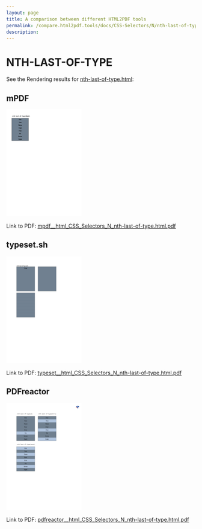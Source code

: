 ```yaml
---
layout: page
title: A comparison between different HTML2PDF tools
permalink: /compare.html2pdf.tools/docs/CSS-Selectors/N/nth-last-of-type/
description: 
---
```


# NTH-LAST-OF-TYPE

See the Rendering results for [nth-last-of-type.html](/html/CSS%20Selectors/N/nth-last-of-type.html):

## mPDF
![](mpdf__html_CSS_Selectors_N_nth-last-of-type.html.png) 

Link to PDF: [mpdf__html_CSS_Selectors_N_nth-last-of-type.html.pdf](mpdf__html_CSS_Selectors_N_nth-last-of-type.html.pdf)

## typeset.sh
![](typeset__html_CSS_Selectors_N_nth-last-of-type.html.png) 

Link to PDF: [typeset__html_CSS_Selectors_N_nth-last-of-type.html.pdf](typeset__html_CSS_Selectors_N_nth-last-of-type.html.pdf)

## PDFreactor
![](pdfreactor__html_CSS_Selectors_N_nth-last-of-type.html.png) 

Link to PDF: [pdfreactor__html_CSS_Selectors_N_nth-last-of-type.html.pdf](pdfreactor__html_CSS_Selectors_N_nth-last-of-type.html.pdf)
